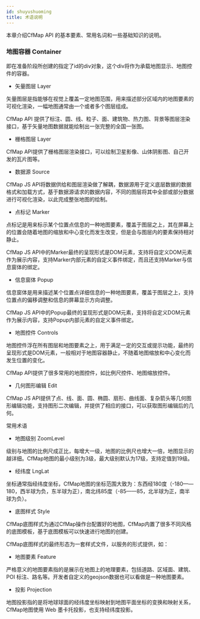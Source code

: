 ```yaml
---
id: shuyushuoming
title: 术语说明
---
```



本章介绍CfMap API 的基本要素、常用名词和一些基础知识的说明。

### 地图容器 Container

即在准备阶段所创建的指定了id的div对象，这个div将作为承载地图显示、地图控件的容器。

- 矢量图层 Layer

矢量图层是指能够在视觉上覆盖一定地图范围，用来描述部分区域内的地图要素的可视化渲染，一幅地图通常由一个或者多个图层组成。

CfMap API 提供了标注、圆、线、粒子、面、建筑物、热力图、背景等图层渲染接口，基于矢量地图数据就能绘制出一张完整的全国一张图。

- 栅格图层 Layer

CfMap API提供了栅格图层渲染接口，可以绘制卫星影像、山体阴影图、自己开发的瓦片图等。

- 数据源 Source

CfMap JS API将数据供给和图层渲染做了解耦，数据源用于定义底层数据的数据格式和加载方式，基于数据源请求的数据内容，不同的图层将其中全部或部分数据进行可视化渲染，以此完成整张地图的绘制。

- 点标记 Marker

点标记是用来标示某个位置点信息的一种地图要素，覆盖于图层之上，其在屏幕上的位置会随着地图的缩放和中心变化而发生改变，但是会与图层内的要素保持相对静止。

CfMap JS API中的Marker最终的呈现形式是DOM元素，支持将自定义DOM元素作为展示内容，支持Marker内部元素的自定义事件绑定，而且还支持Marker与信息窗体的绑定。

- 信息窗体 Popup

信息窗体是用来描述某个位置点详细信息的一种地图要素，覆盖于图层之上，支持位置点的偏移调整和信息的屏幕显示方向调整。

CfMap JS API中的Popup最终的呈现形式是DOM元素，支持将自定义DOM元素作为展示内容，支持Popup内部元素的自定义事件绑定。

- 地图控件 Controls

地图控件浮在所有图层和地图要素之上，用于满足一定的交互或提示功能，最终的呈现形式是DOM元素，一般相对于地图容器静止，不随着地图缩放和中心变化而发生位置的变化。

CfMap API提供了很多常用的地图控件，如比例尺控件、地图缩放控件。

- 几何图形编辑 Edit

CfMap JS API提供了点、线、面、圆、椭圆、扇形、曲线面、复杂箭头等几何图形编辑功能，支持图形二次编辑，并提供了相应的接口，可以获取图形编辑后的几何。

常用术语

- 地图级别 ZoomLevel

级别与地图的比例尺成正比，每增大一级，地图的比例尺也增大一倍，地图显示的越详细。CfMap地图的最小级别为3级，最大级别默认为17级，支持定值到19级。

- 经纬度 LngLat

坐标通常指经纬度坐标，CfMap地图的坐标范围大致为：东西经180度（-180——180，西半球为负，东半球为正），南北纬85度（-85——85，北半球为正，南半球为负）。

- 底图样式 Style

CfMap底图样式为通过CfMap操作台配置好的地图，CfMap内置了很多不同风格的底图模板，基于底图模板可以快速进行地图的创建。

CfMap底图样式的最终形态为一套样式文件，以服务的形式提供，如：

- 地图要素 Feature

严格意义的地图要素指的是展示在地图上的地理要素，包括道路、区域面、建筑、POI 标注、路名等。开发者自定义的geojson数据也可以看做是一种地图要素。

- 投影 Projection

地图投影指的是将地球球面的经纬度坐标映射到地图平面坐标的变换和映射关系，CfMap地图使用 Web 墨卡托投影，也支持经纬度投影。
